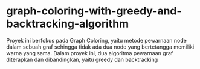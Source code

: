 # graph-coloring-with-greedy-and-backtracking-algorithm
Proyek ini berfokus pada Graph Coloring, yaitu metode pewarnaan node dalam sebuah graf sehingga tidak ada dua node yang bertetangga memiliki warna yang sama. Dalam proyek ini, dua algoritma pewarnaan graf diterapkan dan dibandingkan, yaitu greedy dan backtracking 
